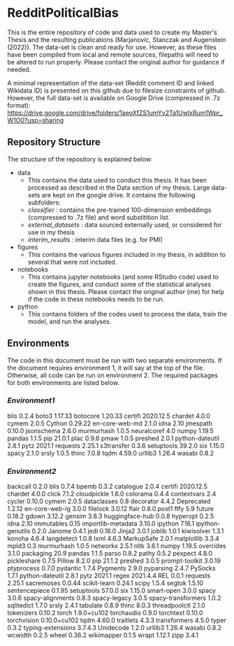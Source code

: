 # RedditPoliticalBias

This is the entire repository of code and data used to create my Master's Thesis and the resulting publications (Marjanovic, Stanczak and Augenstein (2022)). The data-set is clean and ready for use. However, as these files have been compiled from local and remote sources, filepaths will need to be altered to run properly. Please contact the original author for guidance if needed.

A minimal representation of the data-set (Reddit comment ID and linked Wikidata ID) is presented on this github due to filesize constraints of github. However, the full data-set is available on Google Drive (compressed in .7z format): https://drive.google.com/drive/folders/1aeoXfZS1umYv2Ta1UwIxRum1Wpr_W1O0?usp=sharing

## Repository Structure

The structure of the repository is explained below:

* data
	* This contains the data used to conduct this thesis. It has been processed as described in the Data section of my thesis. Large data-sets are kept on the google drive. It contains the following subfolders:
	* *classifier* : contains the pre-trained 100-dimension embeddings (compressed to .7z file) and word substitition list.
	* *external_datasets* : data sourced externally used, or considered for use in my thesis
	* *interim_results* : interim data files (e.g. for PMI)
* figures
	* This contains the various figures included in my thesis, in addition to several that were not included.
* notebooks
	* This contains jupyter notebooks (and some RStudio code) used to create the figures, and conduct some of the statistical analyses shown in this thesis. Please contact the original author (me) for help if the code in these notebooks needs to be run.
* python
	* This contains folders of the codes used to process the data, train the model, and run the analyses.

## Environments

The code in this document must be run with two separate environments. If the document requires environment 1, it will say at the top of the file. Otherwise, all code can be run on environment 2. The required packages for both environments are listed below.

### *Environment1*

blis            0.2.4
boto3           1.17.33
botocore        1.20.33
certifi         2020.12.5
chardet         4.0.0
cymem           2.0.5
Cython          0.29.22
en-core-web-md  2.1.0
idna            2.10
jmespath        0.10.0
jsonschema      2.6.0
murmurhash      1.0.5
neuralcoref     4.0
numpy           1.19.5
pandas          1.1.5
pip             21.0.1
plac            0.9.6
pmaw            1.0.5
preshed         2.0.1
python-dateutil 2.8.1
pytz            2021.1
requests        2.25.1
s3transfer      0.3.6
setuptools      39.2.0
six             1.15.0
spacy           2.1.0
srsly           1.0.5
thinc           7.0.8
tqdm            4.59.0
urllib3         1.26.4
wasabi          0.8.2

### *Environment2*

backcall           0.2.0
blis               0.7.4
bpemb              0.3.2
catalogue          2.0.4
certifi            2020.12.5
chardet            4.0.0
click              7.1.2
cloudpickle        1.6.0
colorama           0.4.4
contextvars        2.4
cycler             0.10.0
cymem              2.0.5
dataclasses        0.8
decorator          4.4.2
Deprecated         1.2.12
en-core-web-lg     3.0.0
filelock           3.0.12
flair              0.8.0.post1
ftfy               5.9
future             0.18.2
gdown              3.12.2
gensim             3.8.3
huggingface-hub    0.0.8
hyperopt           0.2.5
idna               2.10
immutables         0.15
importlib-metadata 3.10.0
ipython            7.16.1
ipython-genutils   0.2.0
Janome             0.4.1
jedi               0.18.0
Jinja2             3.0.1
joblib             1.0.1
kiwisolver         1.3.1
konoha             4.6.4
langdetect         1.0.8
lxml               4.6.3
MarkupSafe         2.0.1
matplotlib         3.3.4
mpld3              0.3
murmurhash         1.0.5
networkx           2.5.1
nltk               3.6.1
numpy              1.19.5
overrides          3.1.0
packaging          20.9
pandas             1.1.5
parso              0.8.2
pathy              0.5.2
pexpect            4.8.0
pickleshare        0.7.5
Pillow             8.2.0
pip                21.1.2
preshed            3.0.5
prompt-toolkit     3.0.19
ptyprocess         0.7.0
pydantic           1.7.4
Pygments           2.9.0
pyparsing          2.4.7
PySocks            1.7.1
python-dateutil    2.8.1
pytz               2021.1
regex              2021.4.4
REL                0.0.1
requests           2.25.1
sacremoses         0.0.44
scikit-learn       0.24.1
scipy              1.5.4
segtok             1.5.10
sentencepiece      0.1.95
setuptools         57.0.0
six                1.15.0
smart-open         3.0.0
spacy              3.0.6
spacy-alignments   0.8.3
spacy-legacy       3.0.5
spacy-transformers 1.0.2
sqlitedict         1.7.0
srsly              2.4.1
tabulate           0.8.9
thinc              8.0.3
threadpoolctl      2.1.0
tokenizers         0.10.2
torch              1.9.0+cu102
torchaudio         0.9.0
torchtext          0.10.0
torchvision        0.10.0+cu102
tqdm               4.60.0
traitlets          4.3.3
transformers       4.5.0
typer              0.3.2
typing-extensions  3.7.4.3
Unidecode          1.2.0
urllib3            1.26.4
wasabi             0.8.2
wcwidth            0.2.5
wheel              0.36.2
wikimapper         0.1.5
wrapt              1.12.1
zipp               3.4.1
